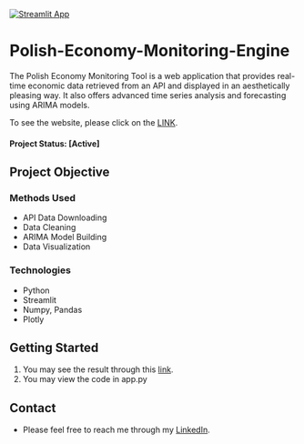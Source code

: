 [![Streamlit App](https://static.streamlit.io/badges/streamlit_badge_black_white.svg)](https://dominikdawiec-polish-economy-monitoring-tool-app-5vn9r7.streamlitapp.com/)

# Polish-Economy-Monitoring-Engine

The Polish Economy Monitoring Tool is a web application that provides real-time economic data retrieved from an API and displayed in an aesthetically pleasing way. It also offers advanced time series analysis and forecasting using ARIMA models.

To see the website, please click on the [LINK](https://dominikdawiec-polish-economy-monitoring-tool-app-5vn9r7.streamlitapp.com/).

#### Project Status: [Active]

## Project Objective

### Methods Used
* API Data Downloading
* Data Cleaning
* ARIMA Model Building
* Data Visualization

### Technologies
* Python
* Streamlit
* Numpy, Pandas
* Plotly

## Getting Started
1. You may see the result through this [link](https://dominikdawiec-polish-economy-monitoring-tool-app-5vn9r7.streamlitapp.com/). 
2. You may view the code in app.py

## Contact
* Please feel free to reach me through my [LinkedIn](http://linkedin.com/in/dominikdawiec/). 
